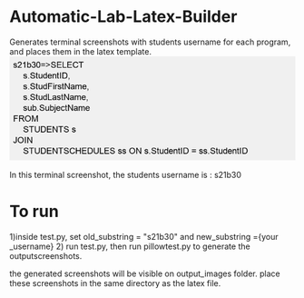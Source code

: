 # Automatic-Lab-Latex-Builder
Generates terminal screenshots with students username for each program, and places them in the latex template.
<img src="https://github.com/lroe/Automatic-Lab-Latex-Builder/blob/main/c2q7_part_1.png">

In this terminal screenshot, the students username is : s21b30

# To run
1)inside test.py, set old_substring = "s21b30" and new_substring ={your _username}
2) run test.py, then run pillowtest.py to generate the outputscreenshots.

the generated screenshots will be visible on output_images folder. place these screenshots in the same directory as the latex file.
